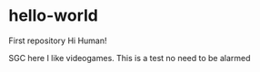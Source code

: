 # hello-world
First repository
Hi Human!

SGC here I like videogames. This is a test no need to be alarmed
